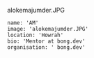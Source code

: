 alokemajumder.JPG

    name: 'AM'
    image: 'alokemajumder.JPG'
    location: 'Howrah' 
    bio: 'Mentor at bong.dev'
    organisation: ' bong.dev'
